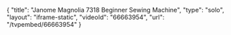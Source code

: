 {
    "title": "Janome Magnolia 7318 Beginner Sewing Machine",
    "type": "solo",
    "layout": "iframe-static",
    "videoId": "66663954",
    "url": "\/tvpembed\/66663954"
}